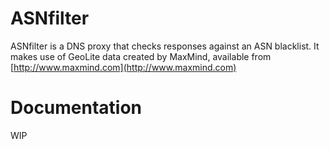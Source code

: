 # ASNfilter
ASNfilter is a DNS proxy that checks responses against an ASN blacklist. It makes use of GeoLite data created by MaxMind, available from [http://www.maxmind.com](http://www.maxmind.com)

# Documentation
WIP
